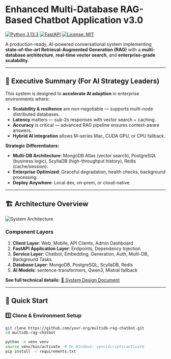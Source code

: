 
# Enhanced Multi-Database RAG-Based Chatbot Application v3.0

[![Python 3.13.3](https://img.shields.io/badge/python-3.13.3-blue.svg)](https://www.python.org/downloads/)
[![FastAPI](https://img.shields.io/badge/FastAPI-0.104+-green.svg)](https://fastapi.tiangolo.com/)
[![License: MIT](https://img.shields.io/badge/License-MIT-yellow.svg)](https://opensource.org/licenses/MIT)

A production-ready, AI-powered conversational system implementing **state-of-the-art Retrieval-Augmented Generation (RAG)** with a **multi-database architecture**, **real-time vector search**, and **enterprise-grade scalability**.

---

## 📌 Executive Summary (For AI Strategy Leaders)

This system is designed to **accelerate AI adoption** in enterprise environments where:
- **Scalability & resilience** are non-negotiable — supports multi-node distributed databases.
- **Latency** matters — sub-2s responses with vector search + caching.
- **Accuracy** is critical — advanced RAG pipeline ensures context-aware answers.
- **Hybrid AI integration** allows M-series Mac, CUDA GPU, or CPU fallback.

**Strategic Differentiators:**
- **Multi-DB Architecture**: MongoDB Atlas (vector search), PostgreSQL (business logic), ScyllaDB (high-throughput history), Redis (cache/session).
- **Enterprise Optimized**: Graceful degradation, health checks, background processing.
- **Deploy Anywhere**: Local dev, on-prem, or cloud-native.

---

## 🏗 Architecture Overview

![System Architecture](docs/images/architecture.png)

### Component Layers
1. **Client Layer**: Web, Mobile, API Clients, Admin Dashboard
2. **FastAPI Application Layer**: Endpoints, Dependency Injection
3. **Service Layer**: Chatbot, Embedding, Generation, Auth, Multi-DB, Background Tasks
4. **Database Layer**: MongoDB, PostgreSQL, ScyllaDB, Redis
5. **AI Models**: sentence-transformers, Qwen3, Mistral fallback

**See full technical details:** [📄 System Design Document](docs/multidb_rag_chatbot_v1.0.md)

---

## 🚀 Quick Start

### 1️⃣ Clone & Environment Setup
```bash
git clone https://github.com/your-org/multidb-rag-chatbot.git
cd multidb-rag-chatbot

python -m venv venv
source venv/bin/activate  # On Windows: venv\Scripts\activate
pip install -r requirements.txt
